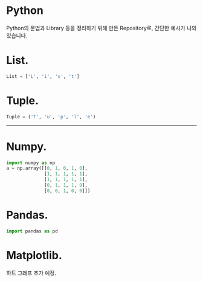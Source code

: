 # Python

Python의 문법과 Library 등을 정리하기 위해 만든 Repository로, 간단한 예시가 나와있습니다.

# List.
```Python
List = ['L', 'i', 's', 't']
```

# Tuple.
```Python
Tuple = ('T', 'u', 'p', 'l', 'e')
```

---

# Numpy.
```Python
import numpy as np
a = np.array([[0, 1, 0, 1, 0],
              [1, 1, 1, 1, 1],
              [1, 1, 1, 1, 1],
              [0, 1, 1, 1, 0],
              [0, 0, 1, 0, 0]])
```

# Pandas.
```Python
import pandas as pd
```

# Matplotlib.
하트 그래프 추가 예정.